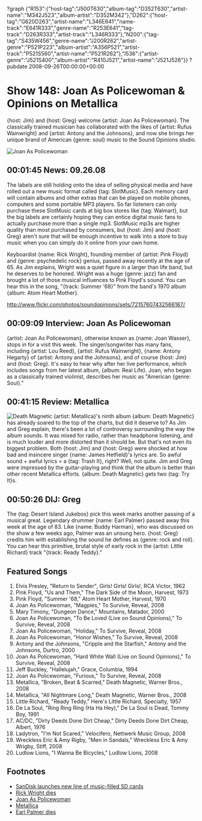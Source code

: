 ?graph {"R153":{"host-tag":"J500T630","album-tag":"D352T630","artist-name":"M342J523","album-artist":"D352M342"},"D262":{"host-tag":"G620D263","artist-name":"L346E641","name-track":"E641R333","genre-name":"R253E641","tag-track":"D263R333","artist-track":"L346R333"},"N200":{"tag-tag":"S435W456","genre-name":"J200R262","artist-genre":"P521P223","album-artist":"A356P521","artist-track":"P521S560","artist-name":"P521R262"},"I536":{"artist-genre":"J521S400","album-artist":"R410J521","artist-name":"J521J526"}}
?pubdate 2008-09-26T00:00:00+00:00

# Show 148: Joan As Policewoman & Opinions on Metallica
{host: Jim} and {host: Greg} welcome {artist: Joan As Policewoman}. The classically trained musician has collaborated with the likes of {artist: Rufus Wainwright} and {artist: Antony and the Johnsons}, and now she brings her unique brand of American {genre: soul} music to the Sound Opinions studio.

![Joan As Policewoman](http://static.soundopinions.org/images/2008/joanaspolicewoman.jpg)

## 00:01:45 News: 09.26.08
The labels are still holding onto the idea of selling physical media and have rolled out a new music format called {tag: SlotMusic}. Each memory card will contain albums and other extras that can be played on mobile phones, computers and some portable MP3 players. So far listeners can only purchase these SlotMusic cards at big box stores like {tag: Walmart}, but the big labels are certainly hoping they can entice digital music fans to actually purchase more than a single mp3. SlotMusic mp3s are higher quality than most purchased by consumers, but {host: Jim} and {host: Greg} aren't sure that will be enough incentive to walk into a store to buy music when you can simply do it online from your own home.

Keyboardist {name: Rick Wright}, founding member of {artist: Pink Floyd} and {genre: psychedelic rock} genius, passed away recently at the age of 65. As Jim explains, Wright was a quiet figure in a larger than life band, but he deserves to be honored. Wright was a huge {genre: jazz} fan and brought a lot of those musical influences to Pink Floyd's sound. You can hear this in the song, "{track: Summer '68}" from the band's 1970 album {album: Atom Heart Mother}.

http://www.flickr.com/photos/soundopinions/sets/72157607432566187/

## 00:09:09 Interview: Joan As Policewoman
{artist: Joan As Policewoman}, otherwise known as {name: Joan Wasser}, stops in for a visit this week. The singer/songwriter has many fans, including {artist: Lou Reed}, {artist: Rufus Wainwright}, {name: Antony Hegarty} of {artist: Antony and the Johnsons}, and of course {host: Jim} and {host: Greg}. It's easy to hear why after her live performance, which includes songs from her latest album, {album: Real Life}. Joan, who began as a classically trained violinist, describes her music as "American {genre: Soul}." 

## 00:41:15 Review: Metallica
![Death Magnetic](https://upload.wikimedia.org/wikipedia/en/5/53/Metallica_-_Death_Magnetic_cover.jpg "3996865/579367503")
{artist: Metallica}'s ninth album {album: Death Magnetic} has already soared to the top of the charts, but did it deserve to? As Jim and Greg explain, there's been a lot of controversy surrounding the way the album sounds. It was mixed for radio, rather than headphone listening, and is much louder and more distorted than it should be. But that's not even its biggest problem. Both {host: Jim} and {host: Greg} were shocked at how bad and insincere singer {name: James Hetfield}'s lyrics are. So awful sound + awful lyrics = a {tag: Trash It}, right? Well, not quite. Jim and Greg were impressed by the guitar-playing and think that the album is better than other recent Metallica efforts. {album: Death Magnetic} gets two {tag: Try It}s.

## 00:50:26 DIJ: Greg
The {tag: Desert Island Jukebox} pick this week marks another passing of a musical great. Legendary drummer {name: Earl Palmer} passed away this week at the age of 83. Like {name: Buddy Harman}, who was discussed on the show a few weeks ago, Palmer was an unsung hero. {host: Greg} credits him with establishing the sound he defines as {genre: rock and roll}. You can hear this primitive, brutal style of early rock in the {artist: Little Richard} track "{track: Ready Teddy}." 

## Featured Songs
1. Elvis Presley, "Return to Sender", Girls! Girls! Girls!, RCA Victor, 1962
2. Pink Floyd, "Us and Them," The Dark Side of the Moon, Harvest, 1973
3. Pink Floyd, "Summer '68," Atom Heart Mother, Harvest, 1970
4. Joan As Policewoman, "Magpies," To Survive, Reveal, 2008
5. Mary Timony, "Dungeon Dance," Mountains, Matador, 2000
6. Joan As Policewoman, "To Be Loved (Live on Sound Opinions)," To Survive, Reveal, 2008 
7. Joan As Policewoman, "Holiday," To Survive, Reveal, 2008
8. Joan As Policewoman, "Honor Wishes," To Survive, Reveal, 2008
9. Antony and the Johnsons, "Cripple and the Starfish," Antony and the Johnsons, Durtro, 2000
10. Joan As Policewoman, "Hard White Wall (Live on Sound Opinions)," To Survive, Reveal, 2008 
11. Jeff Buckley, "Hallelujah," Grace, Columbia, 1994
12. Joan As Policewoman, "Furious," To Survive, Reveal, 2008
13. Metallica, "Broken, Beat & Scarred," Death Magnetic, Warner Bros., 2008
14. Metallica, "All Nightmare Long," Death Magnetic, Warner Bros., 2008
15. Little Richard, "Ready Teddy," Here's Little Richard, Specialty, 1957
16. De La Soul, "Ring Ring Ring (Ha Ha Hey)," De La Soul is Dead, Tommy Boy, 1991
17. AC/DC, "Dirty Deeds Done Dirt Cheap," Dirty Deeds Done Dirt Cheap, Albert, 1976
18. Ladytron, "I'm Not Scared," Velocifero, Nettwerk Music Group, 2008
19. Wreckless Eric & Amy Rigby, "Men in Sandals," Wreckless Eric & Amy Wrigby, Stiff, 2008
20. Ludlow Lions, "I Wanna Be Bicycles," Ludlow Lions, 2008

## Footnotes
- [SanDisk launches new line of music-filled SD cards](http://techcrunch.com/2008/09/22/sandisks-slotmusic-microsd-cards-preloaded-with-music/)
- [Rick Wright dies](http://www.nytimes.com/2008/09/16/arts/music/16wright.html?_r=0)
- [Joan As Policewoman](http://www.joanaspolicewoman.com/)
- [Metallica](https://metallica.com/)
- [Earl Palmer dies](http://www.nytimes.com/2008/09/22/arts/music/22palmer.html)
